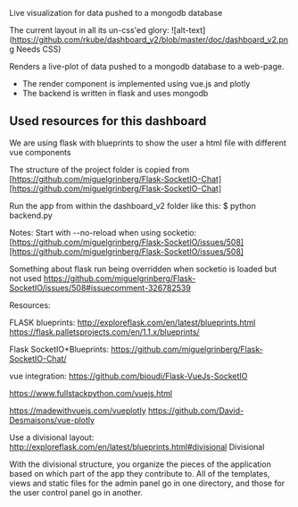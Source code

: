 Live visualization for data pushed to a mongodb database

The current layout in all its un-css'ed glory: 
![alt-text](https://github.com/rkube/dashboard_v2/blob/master/doc/dashboard_v2.png Needs CSS)

Renders a live-plot of data pushed to a mongodb database to a web-page.

* The render component is implemented using vue.js and plotly
* The backend is written in flask and uses mongodb




## Used resources for this dashboard
We are using flask with blueprints to show the user a html file with different vue components



The structure of the project folder is copied from
[https://github.com/miguelgrinberg/Flask-SocketIO-Chat][https://github.com/miguelgrinberg/Flask-SocketIO-Chat]

Run the app from within the dashboard_v2 folder like this:
$ python backend.py

Notes:
Start with --no-reload when using socketio:
[https://github.com/miguelgrinberg/Flask-SocketIO/issues/508][https://github.com/miguelgrinberg/Flask-SocketIO/issues/508]

Something about flask run being overridden when socketio is loaded but not used
https://github.com/miguelgrinberg/Flask-SocketIO/issues/508#issuecomment-326782539

Resources:

FLASK blueprints:
http://exploreflask.com/en/latest/blueprints.html
https://flask.palletsprojects.com/en/1.1.x/blueprints/


Flask SocketIO+Blueprints:
https://github.com/miguelgrinberg/Flask-SocketIO-Chat/

vue integration:
https://github.com/bioudi/Flask-VueJs-SocketIO


https://www.fullstackpython.com/vuejs.html


https://madewithvuejs.com/vueplotly
https://github.com/David-Desmaisons/vue-plotly


Use a divisional layout:
http://exploreflask.com/en/latest/blueprints.html#divisional
Divisional

With the divisional structure, you organize the pieces of the application based on which
part of the app they contribute to. All of the templates, views and static files for the
admin panel go in one directory, and those for the user control panel go in another.


